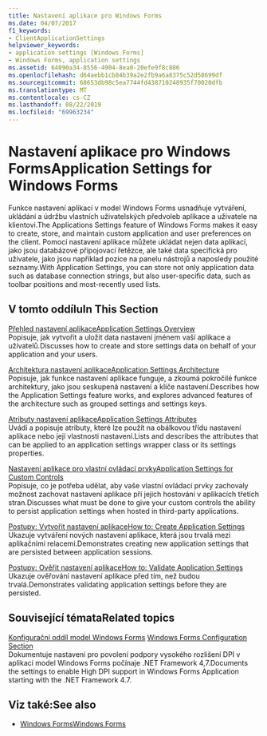 ```yaml
---
title: Nastavení aplikace pro Windows Forms
ms.date: 04/07/2017
f1_keywords:
- ClientApplicationSettings
helpviewer_keywords:
- application settings [Windows Forms]
- Windows Forms, application settings
ms.assetid: 64090a34-8556-4904-8ea0-20efe9f8c886
ms.openlocfilehash: d64aebb1cb84b39a2e2fb9a6a8375c52d58699df
ms.sourcegitcommit: 68653db98c5ea7744fd438710248935f70020dfb
ms.translationtype: MT
ms.contentlocale: cs-CZ
ms.lasthandoff: 08/22/2019
ms.locfileid: "69963234"
---
```

# <a name="application-settings-for-windows-forms"></a><span data-ttu-id="b0706-102">Nastavení aplikace pro Windows Forms</span><span class="sxs-lookup"><span data-stu-id="b0706-102">Application Settings for Windows Forms</span></span>
<span data-ttu-id="b0706-103">Funkce nastavení aplikací v model Windows Forms usnadňuje vytváření, ukládání a údržbu vlastních uživatelských předvoleb aplikace a uživatele na klientovi.</span><span class="sxs-lookup"><span data-stu-id="b0706-103">The Applications Settings feature of Windows Forms makes it easy to create, store, and maintain custom application and user preferences on the client.</span></span> <span data-ttu-id="b0706-104">Pomocí nastavení aplikace můžete ukládat nejen data aplikací, jako jsou databázové připojovací řetězce, ale také data specifická pro uživatele, jako jsou například pozice na panelu nástrojů a naposledy použité seznamy.</span><span class="sxs-lookup"><span data-stu-id="b0706-104">With Application Settings, you can store not only application data such as database connection strings, but also user-specific data, such as toolbar positions and most-recently used lists.</span></span>  
  
## <a name="in-this-section"></a><span data-ttu-id="b0706-105">V tomto oddílu</span><span class="sxs-lookup"><span data-stu-id="b0706-105">In This Section</span></span>  
 [<span data-ttu-id="b0706-106">Přehled nastavení aplikace</span><span class="sxs-lookup"><span data-stu-id="b0706-106">Application Settings Overview</span></span>](application-settings-overview.md)  
 <span data-ttu-id="b0706-107">Popisuje, jak vytvořit a uložit data nastavení jménem vaší aplikace a uživatelů.</span><span class="sxs-lookup"><span data-stu-id="b0706-107">Discusses how to create and store settings data on behalf of your application and your users.</span></span>  
  
 [<span data-ttu-id="b0706-108">Architektura nastavení aplikace</span><span class="sxs-lookup"><span data-stu-id="b0706-108">Application Settings Architecture</span></span>](application-settings-architecture.md)  
 <span data-ttu-id="b0706-109">Popisuje, jak funkce nastavení aplikace funguje, a zkoumá pokročilé funkce architektury, jako jsou seskupená nastavení a klíče nastavení.</span><span class="sxs-lookup"><span data-stu-id="b0706-109">Describes how the Application Settings feature works, and explores advanced features of the architecture such as grouped settings and settings keys.</span></span>  
  
 [<span data-ttu-id="b0706-110">Atributy nastavení aplikace</span><span class="sxs-lookup"><span data-stu-id="b0706-110">Application Settings Attributes</span></span>](application-settings-attributes.md)  
 <span data-ttu-id="b0706-111">Uvádí a popisuje atributy, které lze použít na obálkovou třídu nastavení aplikace nebo její vlastnosti nastavení.</span><span class="sxs-lookup"><span data-stu-id="b0706-111">Lists and describes the attributes that can be applied to an application settings wrapper class or its settings properties.</span></span>  
  
 [<span data-ttu-id="b0706-112">Nastavení aplikace pro vlastní ovládací prvky</span><span class="sxs-lookup"><span data-stu-id="b0706-112">Application Settings for Custom Controls</span></span>](application-settings-for-custom-controls.md)  
 <span data-ttu-id="b0706-113">Popisuje, co je potřeba udělat, aby vaše vlastní ovládací prvky zachovaly možnost zachovat nastavení aplikace při jejich hostování v aplikacích třetích stran.</span><span class="sxs-lookup"><span data-stu-id="b0706-113">Discusses what must be done to give your custom controls the ability to persist application settings when hosted in third-party applications.</span></span>  
  
 [<span data-ttu-id="b0706-114">Postupy: Vytvořit nastavení aplikace</span><span class="sxs-lookup"><span data-stu-id="b0706-114">How to: Create Application Settings</span></span>](how-to-create-application-settings.md)  
 <span data-ttu-id="b0706-115">Ukazuje vytváření nových nastavení aplikace, která jsou trvalá mezi aplikačními relacemi.</span><span class="sxs-lookup"><span data-stu-id="b0706-115">Demonstrates creating new application settings that are persisted between application sessions.</span></span>  
  
 [<span data-ttu-id="b0706-116">Postupy: Ověřit nastavení aplikace</span><span class="sxs-lookup"><span data-stu-id="b0706-116">How to: Validate Application Settings</span></span>](how-to-validate-application-settings.md)  
 <span data-ttu-id="b0706-117">Ukazuje ověřování nastavení aplikace před tím, než budou trvalá.</span><span class="sxs-lookup"><span data-stu-id="b0706-117">Demonstrates validating application settings before they are persisted.</span></span>  
  
## <a name="related-topics"></a><span data-ttu-id="b0706-118">Související témata</span><span class="sxs-lookup"><span data-stu-id="b0706-118">Related topics</span></span>

<span data-ttu-id="b0706-119">[Konfigurační oddíl model Windows Forms](../../configure-apps/file-schema/winforms/index.md)  </span><span class="sxs-lookup"><span data-stu-id="b0706-119">[Windows Forms Configuration Section](../../configure-apps/file-schema/winforms/index.md)  </span></span>  
<span data-ttu-id="b0706-120">Dokumentuje nastavení pro povolení podpory vysokého rozlišení DPI v aplikaci model Windows Forms počínaje .NET Framework 4,7.</span><span class="sxs-lookup"><span data-stu-id="b0706-120">Documents the settings to enable High DPI support in Windows Forms Application starting with the .NET Framework 4.7.</span></span>

## <a name="see-also"></a><span data-ttu-id="b0706-121">Viz také:</span><span class="sxs-lookup"><span data-stu-id="b0706-121">See also</span></span>

- [<span data-ttu-id="b0706-122">Windows Forms</span><span class="sxs-lookup"><span data-stu-id="b0706-122">Windows Forms</span></span>](../index.md)
